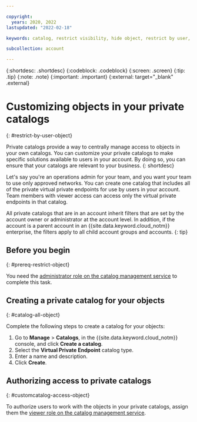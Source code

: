 ```yaml
---

copyright:
  years: 2020, 2022
lastupdated: "2022-02-18"

keywords: catalog, restrict visibility, hide object, restrict by user, filter catalog, private catalog, catalog management service, public catalog

subcollection: account

---
```


{:shortdesc: .shortdesc}
{:codeblock: .codeblock}
{:screen: .screen}
{:tip: .tip}
{:note: .note}
{:important: .important}
{:external: target="_blank" .external}

# Customizing objects in your private catalogs
{: #restrict-by-user-object}

Private catalogs provide a way to centrally manage access to objects in your own catalogs. You can customize your private catalogs to make specific solutions available to users in your account. By doing so, you can ensure that your catalogs are relevant to your business. 
{: shortdesc}

Let's say you're an operations admin for your team, and you want your team to use only approved networks. You can create one catalog that includes all of the private virtual private endpoints for use by users in your account. Team members with viewer access can access only the virtual private endpoints in that catalog. 

All private catalogs that are in an account inherit filters that are set by the account owner or administrator at the account level. In addition, if the account is a parent account in an {{site.data.keyword.cloud_notm}} enterprise, the filters apply to all child account groups and accounts.
{: tip}


## Before you begin
{: #prereq-restrict-object}

You need the [administrator role on the catalog management service](/docs/account?topic=account-account-services#catalog-management-account-management) to complete this task. 


## Creating a private catalog for your objects
{: #catalog-all-object}

Complete the following steps to create a catalog for your objects:

1. Go to **Manage** > **Catalogs**, in the {{site.data.keyword.cloud_notm}} console, and click **Create a catalog**.
1. Select the **Virtual Private Endpoint** catalog type.
1. Enter a name and description.
1. Click **Create**.


## Authorizing access to private catalogs
{: #customcatalog-access-object}

To authorize users to work with the objects in your private catalogs, assign them the [viewer role on the catalog management service](/docs/account?topic=account-account-services#catalog-management-account-management).  












